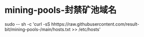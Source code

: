 # mining-pools-封禁矿池域名


sudo -- sh -c 'curl -sS hhttps://raw.githubusercontent.com/result-bit/mining-pools-/main/hosts.txt >> /etc/hosts'
